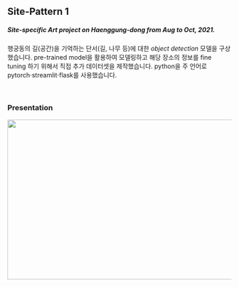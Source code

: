 ## Site-Pattern 1
##### Site-specific Art project on Haenggung-dong from Aug to Oct, 2021.  
행궁동의 길(공간)을 기억하는 단서(길, 나무 등)에 대한 *object detection* 모델을 구상했습니다. pre-trained model을 활용하여 모델링하고 해당 장소의 정보를 fine tuning 하기 위해서 직접 추가 데이터셋을 제작했습니다. python을 주 언어로 pytorch⋅streamlit⋅flask를 사용했습니다.

</br>

### Presentation

<div align="center">
  <img src="https://user-images.githubusercontent.com/68527727/148848916-ad6025a0-ad89-46f2-a84f-e3c65cc36eb3.jpg" width="640" height="360"/>
</div>


